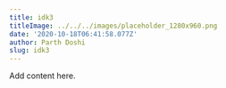 ```yaml
---
title: idk3
titleImage: ../../../images/placeholder_1280x960.png
date: '2020-10-18T06:41:58.077Z'
author: Parth Doshi
slug: idk3
---
```

Add content here.